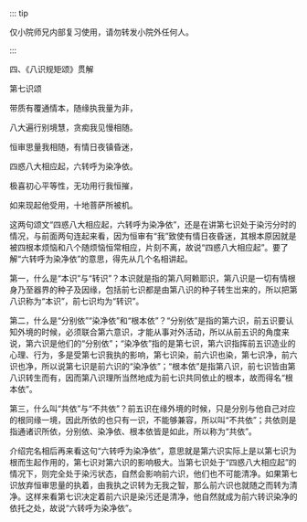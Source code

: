 ::: tip

仅小院师兄内部复习使用，请勿转发小院外任何人。

:::

四、《八识规矩颂》贯解

第七识颂

带质有覆通情本，随缘执我量为非，

八大遍行别境慧，贪痴我见慢相随。

恒审思量我相随，有情日夜镇昏迷，

四惑八大相应起，六转呼为染净依。

极喜初心平等性，无功用行我恒摧，

如来现起他受用，十地菩萨所被机。

​          这两句颂文“四惑八大相应起，六转呼为染净依”，还是在讲第七识处于染污分时的情况，与前面两句连起来看，因为恒审有“我”致使有情日夜昏迷，其根本原因就是被四根本烦恼和八个随烦恼恒常相应，片刻不离，故说“四惑八大相应起”。要了解“六转呼为染净依”的意思，得先从几个名相讲起。

​         第一，什么是“本识”与“转识”？本识就是指的第八阿赖耶识，第八识是一切有情根身乃至器界的种子及因缘，包括前七识都是由第八识的种子转生岀来的，所以把第八识称为“本识”，前七识均为“转识”。

​         第二，什么是“分别依”“染净依”和“根本依”？“分别依”是指的第六识，前五识要认知外境的时候，必须联合第六意识，才能从事对外活动，所以从前五识的角度来说，第六识是他们的“分别依”；“染净依”指的是第七识，第六识指挥前五识造业的心理、行为，多是受第七识我执的影响，第七识染，前六识也染，第七识净，前六识也净，所以说第七识是前六识的“染净依”；“根本依”是指第八识，前七识皆由第八识转生而有，因而第八识理所当然地成为前七识共同依止的根本，故而得名“根本依”。

​         第三，什么叫“共依”与“不共依”？前五识在缘外境的时候，只是分别与他自己对应的根同缘一境，因此所依的也只有一识，不能够兼容，所以叫“不共依”；共依则是指通诸识所依，分别依、染净依、根本依皆是如此，所以称为“共依”。

​         介绍完名相后再来看这句“六转呼为染净依”，意思就是第六识实际上是以第七识为根而生起作用的，第七识对第六识的影响极大。当第七识处于“四惑八大相应起”的情况下，则完全处于染污状态，自然会影响前六识，他们也不可能清净。如果第七识放弃恒审思量的执着，由我执之识转为无我之智，那么前六识也就随之而转为清净。这样来看第七识决定着前六识是染污还是清净，他自然就成为前六转识染净的依托之处，故说“六转呼为染净依”。